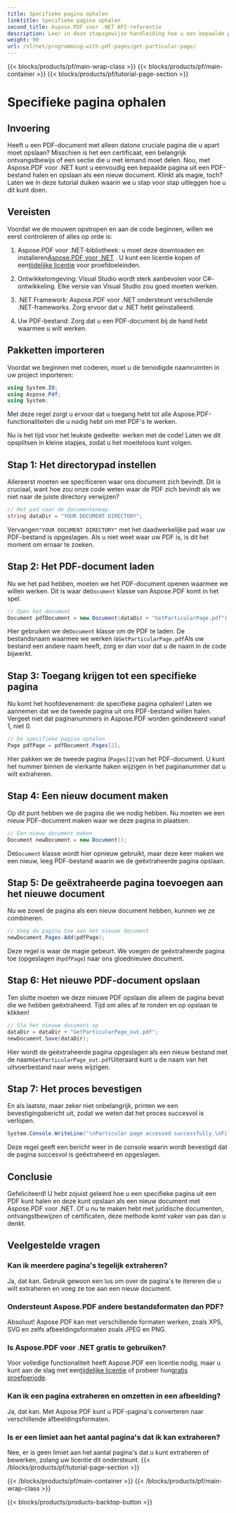 ```yaml
---
title: Specifieke pagina ophalen
linktitle: Specifieke pagina ophalen
second_title: Aspose.PDF voor .NET API-referentie
description: Leer in deze stapsgewijze handleiding hoe u een bepaalde pagina uit een PDF kunt extraheren en deze als een nieuw document kunt opslaan met Aspose.PDF voor .NET.
weight: 90
url: /nl/net/programming-with-pdf-pages/get-particular-page/
---
```


{{< blocks/products/pf/main-wrap-class >}}
{{< blocks/products/pf/main-container >}}
{{< blocks/products/pf/tutorial-page-section >}}

# Specifieke pagina ophalen

## Invoering

 Heeft u een PDF-document met alleen dat*one* cruciale pagina die u apart moet opslaan? Misschien is het een certificaat, een belangrijk ontvangstbewijs of een sectie die u met iemand moet delen. Nou, met Aspose.PDF voor .NET kunt u eenvoudig een bepaalde pagina uit een PDF-bestand halen en opslaan als een nieuw document. Klinkt als magie, toch? Laten we in deze tutorial duiken waarin we u stap voor stap uitleggen hoe u dit kunt doen.

## Vereisten

Voordat we de mouwen opstropen en aan de code beginnen, willen we eerst controleren of alles op orde is:

1.  Aspose.PDF voor .NET-bibliotheek: u moet deze downloaden en installeren[Aspose.PDF voor .NET](https://releases.aspose.com/pdf/net/) . U kunt een licentie kopen of een[tijdelijke licentie](https://purchase.aspose.com/temporary-license/) voor proefdoeleinden.
   
2. Ontwikkelomgeving: Visual Studio wordt sterk aanbevolen voor C#-ontwikkeling. Elke versie van Visual Studio zou goed moeten werken.

3. .NET Framework: Aspose.PDF voor .NET ondersteunt verschillende .NET-frameworks. Zorg ervoor dat u .NET hebt geïnstalleerd.

4. Uw PDF-bestand: Zorg dat u een PDF-document bij de hand hebt waarmee u wilt werken.

## Pakketten importeren

Voordat we beginnen met coderen, moet u de benodigde naamruimten in uw project importeren:

```csharp
using System.IO;
using Aspose.Pdf;
using System;
```

Met deze regel zorgt u ervoor dat u toegang hebt tot alle Aspose.PDF-functionaliteiten die u nodig hebt om met PDF's te werken.

Nu is het tijd voor het leukste gedeelte: werken met de code! Laten we dit opsplitsen in kleine stapjes, zodat u het moeiteloos kunt volgen.

## Stap 1: Het directorypad instellen

Allereerst moeten we specificeren waar ons document zich bevindt. Dit is cruciaal, want hoe zou onze code weten waar de PDF zich bevindt als we niet naar de juiste directory verwijzen?

```csharp
// Het pad naar de documentenmap.
string dataDir = "YOUR DOCUMENT DIRECTORY";
```

 Vervangen`"YOUR DOCUMENT DIRECTORY"` met het daadwerkelijke pad waar uw PDF-bestand is opgeslagen. Als u niet weet waar uw PDF is, is dit het moment om ernaar te zoeken.

## Stap 2: Het PDF-document laden

 Nu we het pad hebben, moeten we het PDF-document openen waarmee we willen werken. Dit is waar de`Document` klasse van Aspose.PDF komt in het spel.

```csharp
// Open het document
Document pdfDocument = new Document(dataDir + "GetParticularPage.pdf");
```

 Hier gebruiken we de`Document` klasse om de PDF te laden. De bestandsnaam waarmee we werken is`GetParticularPage.pdf`Als uw bestand een andere naam heeft, zorg er dan voor dat u de naam in de code bijwerkt.

## Stap 3: Toegang krijgen tot een specifieke pagina

Nu komt het hoofdevenement: de specifieke pagina ophalen! Laten we aannemen dat we de tweede pagina uit ons PDF-bestand willen halen. Vergeet niet dat paginanummers in Aspose.PDF worden geïndexeerd vanaf 1, niet 0.

```csharp
// De specifieke pagina ophalen
Page pdfPage = pdfDocument.Pages[2];
```

Hier pakken we de tweede pagina (`Pages[2]`van het PDF-document. U kunt het nummer binnen de vierkante haken wijzigen in het paginanummer dat u wilt extraheren.

## Stap 4: Een nieuw document maken

Op dit punt hebben we de pagina die we nodig hebben. Nu moeten we een nieuw PDF-document maken waar we deze pagina in plaatsen.

```csharp
// Een nieuw document maken
Document newDocument = new Document();
```

 De`Document` klasse wordt hier opnieuw gebruikt, maar deze keer maken we een nieuw, leeg PDF-bestand waarin we de geëxtraheerde pagina opslaan.

## Stap 5: De geëxtraheerde pagina toevoegen aan het nieuwe document

Nu we zowel de pagina als een nieuw document hebben, kunnen we ze combineren.

```csharp
// Voeg de pagina toe aan het nieuwe document
newDocument.Pages.Add(pdfPage);
```

 Deze regel is waar de magie gebeurt. We voegen de geëxtraheerde pagina toe (opgeslagen in`pdfPage`) naar ons gloednieuwe document.

## Stap 6: Het nieuwe PDF-document opslaan

Ten slotte moeten we deze nieuwe PDF opslaan die alleen de pagina bevat die we hebben geëxtraheerd. Tijd om alles af te ronden en op opslaan te klikken!

```csharp
// Sla het nieuwe document op
dataDir = dataDir + "GetParticularPage_out.pdf";
newDocument.Save(dataDir);
```

 Hier wordt de geëxtraheerde pagina opgeslagen als een nieuw bestand met de naam`GetParticularPage_out.pdf`Uiteraard kunt u de naam van het uitvoerbestand naar wens wijzigen. 

## Stap 7: Het proces bevestigen

En als laatste, maar zeker niet onbelangrijk, printen we een bevestigingsbericht uit, zodat we weten dat het proces succesvol is verlopen.

```csharp
System.Console.WriteLine("\nParticular page accessed successfully.\nFile saved at " + dataDir);
```

Deze regel geeft een bericht weer in de console waarin wordt bevestigd dat de pagina succesvol is geëxtraheerd en opgeslagen.

## Conclusie

Gefeliciteerd! U hebt zojuist geleerd hoe u een specifieke pagina uit een PDF kunt halen en deze kunt opslaan als een nieuw document met Aspose.PDF voor .NET. Of u nu te maken hebt met juridische documenten, ontvangstbewijzen of certificaten, deze methode komt vaker van pas dan u denkt.

## Veelgestelde vragen

### Kan ik meerdere pagina's tegelijk extraheren?  
Ja, dat kan. Gebruik gewoon een lus om over de pagina's te itereren die u wilt extraheren en voeg ze toe aan een nieuw document.

### Ondersteunt Aspose.PDF andere bestandsformaten dan PDF?  
Absoluut! Aspose.PDF kan met verschillende formaten werken, zoals XPS, SVG en zelfs afbeeldingsformaten zoals JPEG en PNG.

### Is Aspose.PDF voor .NET gratis te gebruiken?  
Voor volledige functionaliteit heeft Aspose.PDF een licentie nodig, maar u kunt aan de slag met een[tijdelijke licentie](https://purchase.aspose.com/temporary-license/) of probeer hun[gratis proefperiode](https://releases.aspose.com/).

### Kan ik een pagina extraheren en omzetten in een afbeelding?  
Ja, dat kan. Met Aspose.PDF kunt u PDF-pagina's converteren naar verschillende afbeeldingsformaten.

### Is er een limiet aan het aantal pagina's dat ik kan extraheren?  
Nee, er is geen limiet aan het aantal pagina's dat u kunt extraheren of bewerken, zolang uw licentie dit ondersteunt.
{{< /blocks/products/pf/tutorial-page-section >}}

{{< /blocks/products/pf/main-container >}}
{{< /blocks/products/pf/main-wrap-class >}}

{{< blocks/products/products-backtop-button >}}
